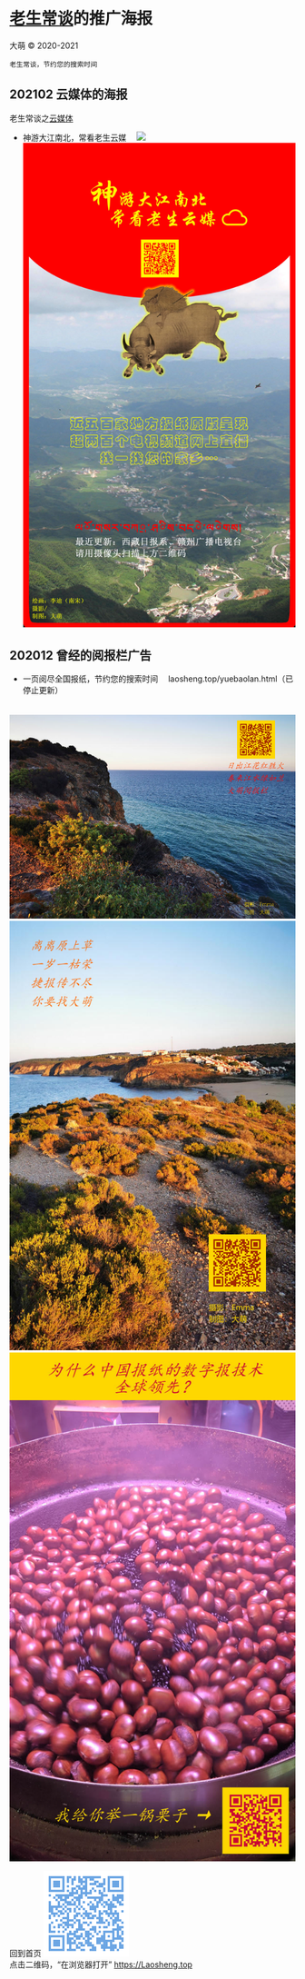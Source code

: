 [老生常谈](.. )的推广海报
=========================
大萌 © 2020-2021

	老生常谈，节约您的搜索时间

202102 云媒体的海报
-------------------

老生常谈之[云媒体](../fly )
* 神游大江南北，常看老生云媒
　![]('神游大江南北，常看老生云媒.jpg')
　![](神游大江南北常看老生云媒.jpg)

202012 曾经的阅报栏广告
-----------------------

* 一页阅尽全国报纸，节约您的搜索时间
　laosheng.top/yuebaolan.html（已停止更新）

　![](江花江水阅报栏.jpg)
　![](离离原上草.jpg)
　![](数字报全球领先之一锅栗子.jpg)



回到首页
<a href=".." title="返回老生常谈首页"><img src="../indexQR-Blue.png" /></a>  
点击二维码，“在浏览器打开” https://Laosheng.top
